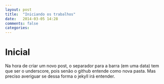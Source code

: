 ```yaml
---
layout: post
title:  "Iniciando os trabalhos"
date:   2014-03-05 14:28
comments: false
categories: 
---
```


# Inicial

Na hora de criar um novo post, o separador para a barra (em uma data) tem que ser o underscore, pois senão o github entende como nova pasta. Mas preciso averiguar se dessa forma o jekyll irá entender.
